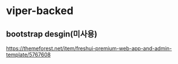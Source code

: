 # viper-backed

## bootstrap desgin(미사용)
https://themeforest.net/item/freshui-premium-web-app-and-admin-template/5767608
